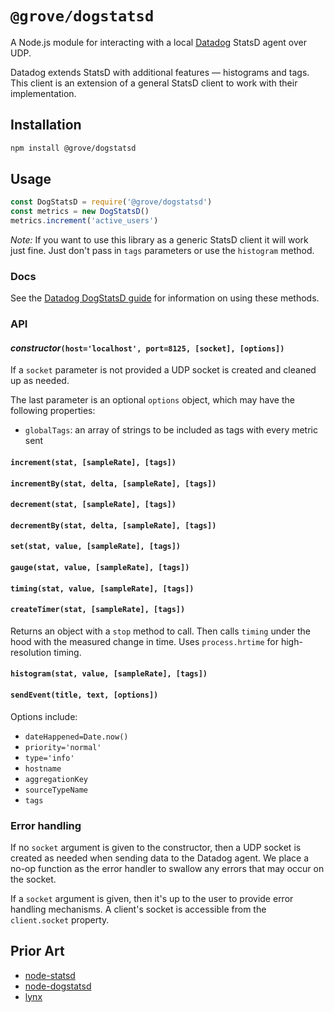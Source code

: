 # `@grove/dogstatsd`

A Node.js module for interacting with a local [Datadog](http://www.datadoghq.com) StatsD agent over UDP.

Datadog extends StatsD with additional features — histograms and tags. This client is an extension of a general StatsD client to work with their implementation.

## Installation

```sh
npm install @grove/dogstatsd
```

## Usage

```js
const DogStatsD = require('@grove/dogstatsd')
const metrics = new DogStatsD()
metrics.increment('active_users')
```

*Note:* If you want to use this library as a generic StatsD client it will work just fine. Just don't pass in `tags` parameters or use the `histogram` method.

### Docs
See the [Datadog DogStatsD guide](http://docs.datadoghq.com/guides/dogstatsd/) for information on using these methods.

### API

#### *constructor*`(host='localhost', port=8125, [socket], [options])`
If a `socket` parameter is not provided a UDP socket is created and cleaned up as needed.

The last parameter is an optional `options` object, which may have the following properties:

- `globalTags`: an array of strings to be included as tags with every metric sent

#### `increment(stat, [sampleRate], [tags])`

#### `incrementBy(stat, delta, [sampleRate], [tags])`

#### `decrement(stat, [sampleRate], [tags])`

#### `decrementBy(stat, delta, [sampleRate], [tags])`

#### `set(stat, value, [sampleRate], [tags])`

#### `gauge(stat, value, [sampleRate], [tags])`

#### `timing(stat, value, [sampleRate], [tags])`

#### `createTimer(stat, [sampleRate], [tags])`
Returns an object with a `stop` method to call. Then calls `timing` under the hood with the measured change in time. Uses `process.hrtime` for high-resolution timing.

#### `histogram(stat, value, [sampleRate], [tags])`

#### `sendEvent(title, text, [options])`
Options include:

- `dateHappened=Date.now()`
- `priority='normal'`
- `type='info'`
- `hostname`
- `aggregationKey`
- `sourceTypeName`
- `tags`

### Error handling
If no `socket` argument is given to the constructor, then a UDP socket is created as needed when sending data to the Datadog agent. We place a no-op function as the error handler to swallow any errors that may occur on the socket.

If a `socket` argument is given, then it's up to the user to provide error handling mechanisms. A client's socket is accessible from the `client.socket` property.

## Prior Art
- [node-statsd](https://github.com/sivy/node-statsd)
- [node-dogstatsd](https://github.com/joybro/node-dogstatsd)
- [lynx](https://github.com/dscape/lynx)
